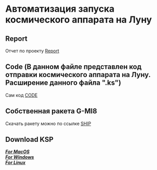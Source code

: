 # Автоматизация запуска космического аппарата на Луну

## Report
Отчет по проекту [Report](https://docs.google.com/document/d/13l9cxnhNd9-OJIADTZ62EZafBtEotMbg/edit?usp=share_link&ouid=111079919255953387301&rtpof=true&sd=true)

## Code (В данном файле представлен код отправки космического аппарата на Луну. Расширение данного файла ".ks")
Сам код [CODE](./CodeKOS/FlyMun.ks)

## Собственная ракета G-MI8
Скачать ракету можно по ссылке [SHIP](https://drive.google.com/drive/folders/1-RZrFsmohiaZVbXbTrjMFoWe5p8RO7N5?usp=sharing)

## Download KSP
[***For MacOS***](https://appstorrent.ru/628-kerbal-space-program.html) \
[***For Windows***](https://s1.thelastgame.club/244-kerbal-space-program.html) \
[***For Linux***](http://ru.softoware.org/simulators/download-kerbal-space-program-71896-for-linux.html)
